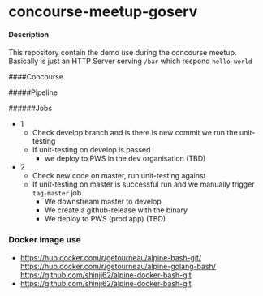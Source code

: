# concourse-meetup-goserv

#### Description

This repository contain the demo use during the concourse meetup.
Basically is just an HTTP Server serving `/bar` which respond `hello world`

####Concourse

#####Pipeline

######Jobs
* 1 
  * Check develop branch and is there is new commit we run the unit-testing
  * If unit-testing on develop is passed
    * we deploy to PWS in the dev organisation (TBD)
* 2
  * Check new code on master, run unit-testing against
  * If unit-testing on master is successful run and we manually trigger `tag-master` job
    * We downstream master to develop
    * We create a github-release with the binary
    * We deploy to PWS (prod app) (TBD)

### Docker image use
* https://hub.docker.com/r/getourneau/alpine-bash-git/ https://hub.docker.com/r/getourneau/alpine-golang-bash/ https://github.com/shinji62/alpine-docker-bash-git
* https://github.com/shinji62/alpine-docker-bash-git

